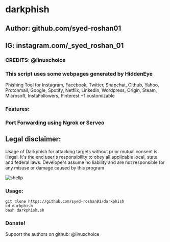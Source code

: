 # darkphish
## Author: github.com/syed-roshan01
## IG: instagram.com/_syed_roshan_01
### CREDITS: @linuxchoice 
### This script uses some webpages generated by HiddenEye

Phishing Tool for Instagram, Facebook, Twitter, Snapchat, Github, Yahoo, Protonmail, Google, Spotify, Netflix, Linkedin, Wordpress, Origin, Steam, Microsoft, InstaFollowers, Pinterest +1 customizable

### Features:
### Port Forwarding using Ngrok or Serveo

## Legal disclaimer:

Usage of Darkphish for attacking targets without prior mutual consent is illegal. It's the end user's responsibility to obey all applicable local, state and federal laws. Developers assume no liability and are not responsible for any misuse or damage caused by this program 

![shellp](https://user-images.githubusercontent.com/34893261/43082609-d6273f58-8e6a-11e8-97f3-df56e03ad83d.png)

### Usage:
```
git clone https://github.com/syed-roshan01/darkphish
cd darkphish
bash darkphish.sh
```

### Donate!
Support the authors on github: @linuxchoice

